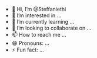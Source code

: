 - 👋 Hi, I’m @Steffaniethi
- 👀 I’m interested in ...
- 🌱 I’m currently learning ...
- 💞️ I’m looking to collaborate on ...
- 📫 How to reach me ...
- 😄 Pronouns: ...
- ⚡ Fun fact: ...

<!---
Steffaniethi/Steffaniethi is a ✨ special ✨ repository because its `README.md` (this file) appears on your GitHub profile.
You can click the Preview link to take a look at your changes.
--->
